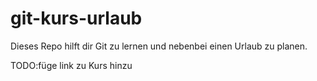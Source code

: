 # git-kurs-urlaub

Dieses Repo hilft dir Git zu lernen und nebenbei einen Urlaub zu planen.

TODO:füge link zu Kurs hinzu

